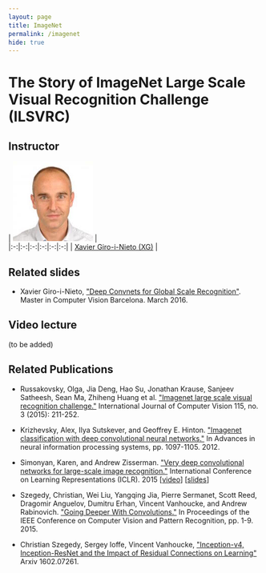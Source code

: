 ```yaml
---
layout: page
title: ImageNet
permalink: /imagenet
hide: true
---
```


# The Story of ImageNet Large Scale Visual Recognition Challenge (ILSVRC)

## Instructor

| ![Xavier Giro-i-Nieto][XavierGiro-photo] |  
|:-:|:-:|:-:|:-:|:-:|:-:|
| [Xavier Giro-i-Nieto (XG)](XavierGiro-web) |

[XavierGiro-web]: https://imatge.upc.edu/web/people/xavier-giro
[XavierGiro-photo]: img/instructors/XavierGiro.jpg "Xavier Giro-i-Nieto"

## Related slides

* Xavier Giro-i-Nieto, ["Deep Convnets for Global Scale Recognition"](http://www.slideshare.net/xavigiro/deep-convnets-for-global-recognition). Master in Computer Vision Barcelona. March 2016.

## Video lecture

(to be added)

## Related Publications

* Russakovsky, Olga, Jia Deng, Hao Su, Jonathan Krause, Sanjeev Satheesh, Sean Ma, Zhiheng Huang et al. ["Imagenet large scale visual recognition challenge."](http://arxiv.org/abs/1409.0575) International Journal of Computer Vision 115, no. 3 (2015): 211-252.

* Krizhevsky, Alex, Ilya Sutskever, and Geoffrey E. Hinton. ["Imagenet classification with deep convolutional neural networks."](http://papers.nips.cc/paper/4824-imagenet-classification-w) In Advances in neural information processing systems, pp. 1097-1105. 2012.

* Simonyan, Karen, and Andrew Zisserman. ["Very deep convolutional networks for large-scale image recognition."](http://www.robots.ox.ac.uk/~vgg/research/very_deep/) International Conference on Learning Representations (ICLR). 2015 [[video](https://www.youtube.com/watch?v=OQe-9P51Z0s&feature=youtu.be)] [[slides](http://www.iclr.cc/lib/exe/fetch.php?media=iclr2015:simonyan-iclr2015.pdf)]

* Szegedy, Christian, Wei Liu, Yangqing Jia, Pierre Sermanet, Scott Reed, Dragomir Anguelov, Dumitru Erhan, Vincent Vanhoucke, and Andrew Rabinovich. ["Going Deeper With Convolutions."](http://www.cv-foundation.org/openaccess/content_cvpr_2015/html/Szegedy_Going_Deeper_With_2015_CVPR_paper.html) In Proceedings of the IEEE Conference on Computer Vision and Pattern Recognition, pp. 1-9. 2015.

* Christian Szegedy, Sergey Ioffe, Vincent Vanhoucke, ["Inception-v4, Inception-ResNet and the Impact of Residual Connections on Learning"](http://arxiv.org/abs/1602.07261) Arxiv 1602.07261.
